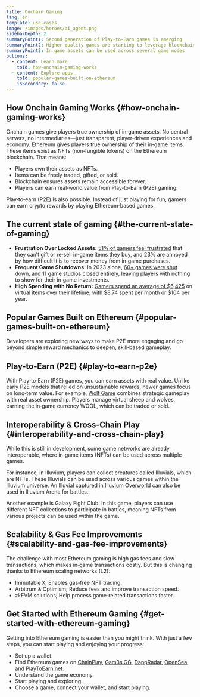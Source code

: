 ```yaml
---
title: Onchain Gaming
lang: en
template: use-cases
image: /images/heroes/ai_agent.png
sidebarDepth: 2
summaryPoint1: Second generation of Play-to-Earn games is emerging
summaryPoint2: Higher quality games are starting to leverage blockchain
summaryPoint3: In game assets can be used across several game modes
buttons:
  - content: Learn more
    toId: how-onchain-gaming-works
  - content: Explore apps
    toId: popular-games-built-on-ethereum
    isSecondary: false
---
```

## How Onchain Gaming Works {#how-onchain-gaming-works}

Onchain games give players true ownership of in‑game assets. No central servers, no intermediaries—just transparent, player‑driven experiences and economy. Ethereum gives players true ownership of their in‑game items. These items exist as NFTs (non‑fungible tokens) on the Ethereum blockchain. That means:

- Players own their assets as NFTs.  
- Items can be freely traded, gifted, or sold.  
- Blockchain ensures assets remain accessible forever.  
- Players can earn real‑world value from Play‑to‑Earn (P2E) gaming.  

Play‑to‑earn (P2E) is also possible. Instead of just playing for fun, gamers can earn crypto rewards by playing Ethereum‑based games.

## The current state of gaming {#the-current-state-of-gaming}

- **Frustration Over Locked Assets:** [51% of gamers feel frustrated](https://www.starknet.io/blog/blockchain-gaming/) that they can’t gift or re‑sell in‑game items they buy, and 23% are annoyed by how difficult it is to recover money from in‑game purchases.  
- **Frequent Game Shutdowns:** In 2023 alone, [60+ games were shut down](https://tech4gamers.com/game-studios-shut-down-2023/), and 11 game studios closed entirely, leaving players with nothing to show for their in‑game investments.  
- **High Spending with No Return:** [Gamers spend an average of \$6,425](https://www.starknet.io/blog/blockchain-gaming/) on virtual items over their lifetime, with \$8.74 spent per month or \$104 per year.  

## Popular Games Built on Ethereum {#popular-games-built-on-ethereum}

Developers are exploring new ways to make P2E more engaging and go beyond simple reward mechanics to deepen, skill‑based gameplay.

<OnchainGamingProductList list="game" />



## Play-to-Earn (P2E) {#play-to-earn-p2e}

With Play‑to‑Earn (P2E) games, you can earn assets with real value. Unlike early P2E models that relied on unsustainable rewards, newer games focus on long‑term value. For example, [Wolf Game](https://wolfgame.example.com) combines strategic gameplay with real asset ownership. Players manage virtual sheep and wolves, earning the in‑game currency WOOL, which can be traded or sold.

<OnchainGamingProductList list="p2e" />



## Interoperability & Cross‑Chain Play {#interoperability-and-cross-chain-play}

While this is still in development, some game networks are already interoperable, where in‑game items (NFTs) can be used across multiple games.

For instance, in Illuvium, players can collect creatures called Illuvials, which are NFTs. These Illuvials can be used across various games within the Illuvium universe. An Illuvial captured in Illuvium Overworld can also be used in Illuvium Arena for battles.

Another example is Galaxy Fight Club. In this game, players can use different NFT collections to participate in battles, meaning NFTs from various projects can be used within the game.

## Scalability & Gas Fee Improvements {#scalability-and-gas-fee-improvements}

The challenge with most Ethereum gaming is high gas fees and slow transactions, which makes in‑game transactions costly. But this is changing thanks to Ethereum scaling networks (L2):

- Immutable X; Enables gas‑free NFT trading.  
- Arbitrum & Optimism; Reduce fees and improve transaction speed.  
- zkEVM solutions; Help process game‑related transactions faster.  

## Get Started with Ethereum Gaming {#get-started-with-ethereum-gaming}

Getting into Ethereum gaming is easier than you might think. With just a few steps, you can start playing and enjoying your progress:

- Set up a wallet.  
- Find Ethereum games on [ChainPlay](https://chainplay.example.com), [Gam3s.GG](https://gam3s.gg), [DappRadar](https://dappradar.com), [OpenSea](https://opensea.io), and [PlayToEarn.net](https://playtoearn.net).  
- Understand the game economy.  
- Start playing and exploring.  
- Choose a game, connect your wallet, and start playing.
